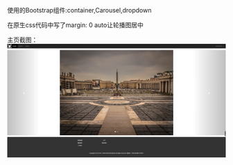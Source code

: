 使用的Bootstrap组件:container,Carousel,dropdown

在原生css代码中写了margin: 0 auto让轮播图居中

主页截图：
![主页截图](images/index.jpg)